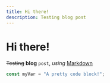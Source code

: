 ```yaml
---
title: Hi there!
description: Testing blog post
---
```


# Hi there!

~~Testing~~ **blog** `post`, _using_ [Markdown](https://www.markdownguide.org/)

```js
const myVar = "A pretty code block!";
```
